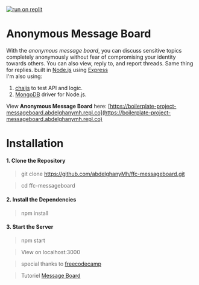 ﻿
﻿[![run on replit](https://repl.it/badge/github/aa947/boilerplate-project-stockchecker)](https://replit.com/@abdelghanyMh/boilerplate-project-messageboard)
# Anonymous Message Board

With the *anonymous message board*, you can discuss sensitive topics completely anonymously without fear of compromising your identity towards others. You can also view, reply to, and report threads. Same thing for replies. built in  [Node.js](https://nodejs.org/)  using  [Express](http://expressjs.com/)  
I'm also using:
1. [chaijs](https://www.chaijs.com/) to test API and logic.
2. [MongoDB](https://www.mongodb.com/) driver for Node.js.


View  **Anonymous Message Board**  here:  [https://boilerplate-project-messageboard.abdelghanymh.repl.co](https://boilerplate-project-messageboard.abdelghanymh.repl.co)

# Installation

#### 1. Clone the Repository

> git clone https://github.com/abdelghanyMh/ffc-messageboard.git

> cd ffc-messageboard
#### 2. Install the Dependencies

> npm install

#### 3. Start the Server

>npm start

> View on localhost:3000

> special thanks to [freecodecamp](https://www.freecodecamp.org/learn)

>Tutoriel [Message Board](https://www.freecodecamp.org/learn/information-security/information-security-projects/anonymous-message-board)
